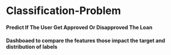 # Classification-Problem
#### Predict If The User Get Approved Or Disapproved  The Loan
#### Dashboaed to compare the features those impact the target and distribution of labels 
